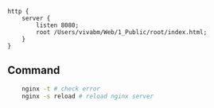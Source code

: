 ```nginx
http {
    server {
        listen 8080;
        root /Users/vivabm/Web/1_Public/root/index.html; 
    }
}
```

## Command

```bash
    nginx -t # check error
    nginx -s reload # reload nginx server
```
